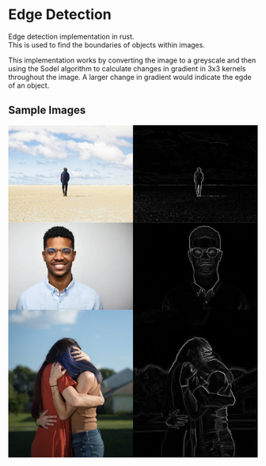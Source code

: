 # Edge Detection  
Edge detection implementation in rust.  
This is used to find the boundaries of objects within images.  

This implementation works by converting the image to a greyscale and then using the Sodel algorithm to calculate changes in gradient in 3x3 kernels throughout the image. A larger change in gradient would indicate the egde of an object.  

## Sample Images
![This is an image](https://github.com/carlgombert/edge_detection/blob/main/assets/sample_images.jpg)

